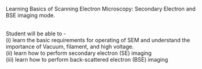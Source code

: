 Learning Basics of Scanning Electron Microscopy: Secondary Electron and BSE imaging mode.<br><br>

Student will be able to -<br>
(i)	learn the basic requirements for operating of SEM and understand the importance of Vacuum, filament, and high voltage.<br>
(ii)	learn how to perform secondary electron (SE) imaging<br>
(iii)	learn how to perform back-scattered electron (BSE) imaging
